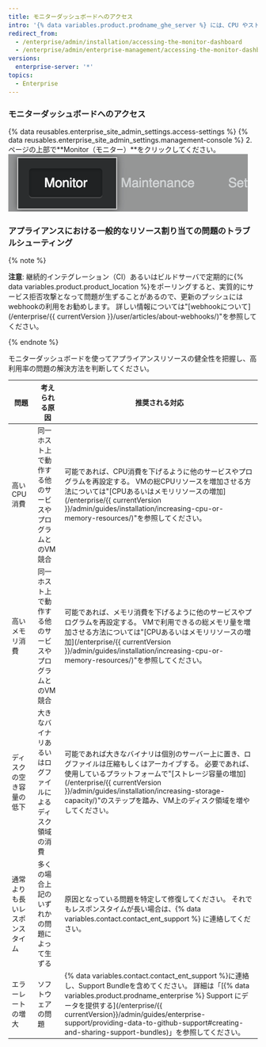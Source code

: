 ```yaml
---
title: モニターダッシュボードへのアクセス
intro: '{% data variables.product.prodname_ghe_server %} には、CPU やストレージの使用状況、アプリケーションや認証の応答時間、一般的なシステム健全性など、{% data variables.product.prodname_ghe_server %} アプライアンスに関する履歴データを表示する Web ベースのモニタリングダッシュボードが搭載されています。'
redirect_from:
  - /enterprise/admin/installation/accessing-the-monitor-dashboard
  - /enterprise/admin/enterprise-management/accessing-the-monitor-dashboard
versions:
  enterprise-server: '*'
topics:
  - Enterprise
---
```


### モニターダッシュボードへのアクセス

{% data reusables.enterprise_site_admin_settings.access-settings %}
{% data reusables.enterprise_site_admin_settings.management-console %}
2. ページの上部で**Monitor（モニター）**をクリックしてください。 ![モニターダッシュボードのリンク](/assets/images/enterprise/management-console/monitor-dash-link.png)

### アプライアンスにおける一般的なリソース割り当ての問題のトラブルシューティング

{% note %}

**注意**: 継続的インテグレーション（CI）あるいはビルドサーバで定期的に{% data variables.product.product_location %}をポーリングすると、実質的にサービス拒否攻撃となって問題が生ずることがあるので、更新のプッシュにはwebhookの利用をお勧めします。 詳しい情報については"[webhookについて](/enterprise/{{ currentVersion }}/user/articles/about-webhooks/)"を参照してください。

{% endnote %}

モニターダッシュボードを使ってアプライアンスリソースの健全性を把握し、高利用率の問題の解決方法を判断してください。

| 問題              | 考えられる原因                       | 推奨される対応                                                                                                                                                                                                                                                                                                   |
| --------------- | ----------------------------- | --------------------------------------------------------------------------------------------------------------------------------------------------------------------------------------------------------------------------------------------------------------------------------------------------------- |
| 高いCPU消費         | 同一ホスト上で動作する他のサービスやプログラムとのVM競合 | 可能であれば、CPU消費を下げるように他のサービスやプログラムを再設定する。 VMの総CPUリソースを増加させる方法については"[CPUあるいはメモリリソースの増加](/enterprise/{{ currentVersion }}/admin/guides/installation/increasing-cpu-or-memory-resources/)"を参照してください。                                                                                                            |
| 高いメモリ消費         | 同一ホスト上で動作する他のサービスやプログラムとのVM競合 | 可能であれば、メモリ消費を下げるように他のサービスやプログラムを再設定する。 VMで利用できるの総メモリ量を増加させる方法については"[CPUあるいはメモリリソースの増加](/enterprise/{{ currentVersion }}/admin/guides/installation/increasing-cpu-or-memory-resources/)"を参照してください。                                                                                                         |
| ディスクの空き容量の低下    | 大きなバイナリあるいはログファイルによるディスク領域の消費 | 可能であれば大きなバイナリは個別のサーバー上に置き、ログファイルは圧縮もしくはアーカイブする。 必要であれば、使用しているプラットフォームで"[ストレージ容量の増加](/enterprise/{{ currentVersion }}/admin/guides/installation/increasing-storage-capacity/)"のステップを踏み、VM上のディスク領域を増やしてください。                                                                                                |
| 通常よりも長いレスポンスタイム | 多くの場合上記のいずれかの問題によって生ずる        | 原因となっている問題を特定して修復してください。 それでもレスポンスタイムが長い場合は、{% data variables.contact.contact_ent_support %} に連絡してください。                                                                                                                                                                                                 |
| エラーレートの増大       | ソフトウェアの問題                     | {% data variables.contact.contact_ent_support %}に連絡し、Support Bundleを含めてください。 詳細は「[{% data variables.product.prodname_enterprise %} Support にデータを提供する](/enterprise/{{ currentVersion}}/admin/guides/enterprise-support/providing-data-to-github-support#creating-and-sharing-support-bundles)」を参照してください。 |

